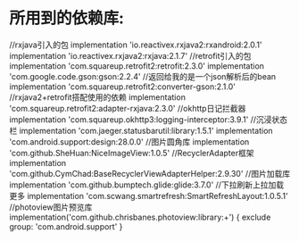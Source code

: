 #  所用到的依赖库:

//rxjava引入的包
implementation 'io.reactivex.rxjava2:rxandroid:2.0.1'
implementation 'io.reactivex.rxjava2:rxjava:2.1.7'
//retrofit引入的包
implementation 'com.squareup.retrofit2:retrofit:2.3.0'
implementation 'com.google.code.gson:gson:2.2.4'
//返回给我的是一个json解析后的bean
implementation 'com.squareup.retrofit2:converter-gson:2.1.0'
//rxjava2+retrofit搭配使用的依赖
implementation 'com.squareup.retrofit2:adapter-rxjava:2.3.0'
//okhttp日记拦截器
implementation 'com.squareup.okhttp3:logging-interceptor:3.9.1'
//沉浸状态栏
implementation 'com.jaeger.statusbarutil:library:1.5.1'
implementation 'com.android.support:design:28.0.0'
//图片圆角库
implementation 'com.github.SheHuan:NiceImageView:1.0.5'
//RecyclerAdapter框架
implementation 'com.github.CymChad:BaseRecyclerViewAdapterHelper:2.9.30'
//图片加载库
implementation 'com.github.bumptech.glide:glide:3.7.0'
//下拉刷新上拉加载更多
implementation 'com.scwang.smartrefresh:SmartRefreshLayout:1.0.5.1'
//photoview图片预览库
implementation('com.github.chrisbanes.photoview:library:+') {
    exclude group: 'com.android.support'
}